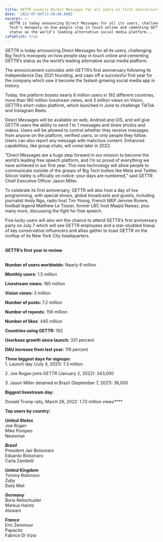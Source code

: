 ```yaml
---
title: GETTR unveils Direct Messages for all users on first anniversary
date: '2022-07-04T13:30:00.000Z'
excerpt: >-
  GETTR is today announcing Direct Messages for all its users, challenging Big
  Tech’s monopoly on how people stay in touch online and cementing GETTR’s
  status as the world’s leading alternative social media platform...
isPublish: true
---
```


GETTR is today announcing Direct Messages for all its users, challenging Big Tech’s monopoly on how people stay in touch online and cementing GETTR’s status as the world’s leading alternative social media platform.

The announcement coincides with GETTR’s first anniversary following its Independence Day 2021 founding, and caps off a successful first year for the company which saw it become the fastest-growing social media app in history.

Today, the platform boasts nearly 6 million users in 192 different countries, more than 160 million livestream views, and 3 million views on Vision, GETTR’s short-video platform, which launched in June to challenge TikTok and Instagram Reels.

Direct Messages will be available on web, Android and iOS, and will give GETTR users the ability to send 1 to 1 messages and share photos and videos. Users will be allowed to control whether they receive messages from anyone on the platform, verified users, or only people they follow. Users can also report any message with malicious content. Enhanced capabilities, like group chats, will come later in 2022.

“Direct Messages are a huge step forward in our mission to become the world’s leading free speech platform, and I’m so proud of everything we have achieved in our first year. This new technology will allow people to communicate outside of the grasps of Big Tech bullies like Meta and Twitter. Silicon Valley is officially on notice: your days are numbered,” said GETTR Chief Executive Officer Jason Miller.

To celebrate its first anniversary, GETTR will also host a day of live programming, with special shows, global broadcasts and guests, including journalist Andy Ngo, radio host Tim Young, French MEP Jerome Riviere, football legend Matthew Le Tissier, former LBC host Maajid Nawaz, plus many more, discussing the fight for free speech.

Five lucky users will also win the chance to attend GETTR’s first anniversary party on July 7 which will see GETTR employees and a star-studded lineup of key conservative influencers and allies gather to toast GETTR on the rooftop of its New York City headquarters.  
 

**GETTR’s first year in review**  
 

**Number of users worldwide:** Nearly 6 million

**Monthly users:** 1.5 million

**Livestream views:** 160 million

**Vision views:** 3 million

**Number of posts:** 7.2 million

**Number of reposts:** 156 million

**Number of likes**: 445 million

**Countries using GETTR:** 192

**Userbase growth since launch:** 331 percent

**DAU increase from last year:** 119 percent

**Three biggest days for signups:**  
1\. Launch day (July 4, 2021): 1.3 million

2\. Joe Rogan joins GETTR (January 2, 2022): 343,000

3\. Jason Miller detained in Brazil (September 7, 2021): 36,000

**Biggest livestream day:**

Donald Trump rally, March 26, 2022: 1.73 million views****

**Top users by country:** 

_**United States**_  
Joe Rogan  
Mike Pompeo  
Newsmax

_**Brazil**_  
President Jair Bolsonaro  
Eduardo Bolsonaro  
Carla Zambelli

_**United Kingdom**_  
Tommy Robinson  
Zuby  
Daily Mail

_**Germany**_  
Boris Reitschuster  
Markus Haintz  
Alawani

_**France**_  
Eric Zemmour  
Papacito  
Fabrice Di Vizio
